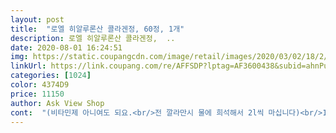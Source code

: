 ```yaml
---
layout: post 
title:  "로엘 히알루론산 콜라겐정, 60정, 1개" 
description: 로엘 히알루론산 콜라겐정,  ..
date: 2020-08-01 16:24:51 
img: https://static.coupangcdn.com/image/retail/images/2020/03/02/18/2/0cbbeccb-b2f6-4136-a460-98ac14902bd3.jpg 
linkUrl: https://link.coupang.com/re/AFFSDP?lptag=AF3600438&subid=ahnPublicAsk&pageKey=1349936400&itemId=2378081753&vendorItemId=70373630844&traceid=V0-113-c46ee9108cc363f4 
categories: [1024] 
color: 4374D9 
price: 11150 
author: Ask View Shop 
cont:  "(비타민제 아니여도 되요.<br/>전 깔라만시 물에 희석해서 2l씩 마십니다)<br/>1.<br/>일주일 정도 복용했는데 이마에 주름이 확실하게 흐려졌어요.<br/><br/>2.<br/>피부가 광이나요.<br/><br/>3.<br/>목마름 증상이 있어 물을 평소보다 많이 먹어요.<br/><br/>4.<br/> 크기가 작아서 복용하기 너무 쉬워요.<br/><br/>거기다 상하고 갈라진 푸석푸석한 머릿결이 요즘 정말 부드러워 졌어요.<br/><br/>그래서 잔주름도 없어 지구요<br/>그리고 생얼에 물세안만 해도 얼굴에 광이 납니다<br/>꾸준하게 복용후 후기 남기겠습니다.<br/><br/>꾸준히 복용해 보고 추가글 남길께요<br/>나이때문인지 피부에 수분이 부족해져 잔주름도 많이 생기고 하루종일  에어컨 바람쐬고 있어 피부 당김 현상도 심해졌어요.<br/><br/>다들 피부노화 막으시고 환하고 탄력있는 물광피부 되시길<br/>몸속의 수분을 잡아 주는 역할을 하는 히알루론산이 함유되어 있어 피부도 부드러워지고 안구도 촉촉해지고 가렴증도 없어 지는 콜라겐 인데요<br/>바르는 히알루론산을 쓰는데 몇시간뒤면 다시 올라오는 건조함 때문에 속부터 챙겨야겠다 싶었어요<br/>바르는것보다 먹는 히알루론산이 보습면에서 효과적으로 진피층까지 도달한다는 전문가들 견해도 있고.<br/>.<br/><br/>손톱도 매끈매끈 해진다고 합니다 ㅎㅎ<br/>아 그리고 비타민c도 함께 챙겨드시면 효과가 더 베리굳입니다<br/>요즘 장마철이라서 그런지 피부 가렴증이 생겼어요<br/>원인 모르는 가렴증이라서 이런저런 방법을 써봐도 효과가 없네요<br/>이 제품의 콜라겐은 저분자라서 좋아요.<br/><br/>자취생 딸 아이도 주문해 주었는데 꾸준한 복용후 후기 남길께요<br/>저는 4계절 내내 입술 트고 피가 난 사람이었는데(보습제 발라도 소용없었음) 콜라겐 먹은후로 각질이 더는 안생기고 매끈한 입술 됬어요<br/>저는 악건성이라 건조해지면 미스트나 수분크림을 수시로 발라주는데 방금 한 알 먹고 건조함이 덜한게 느껴져서 일단 부작용도 없는거 같고 괜찮네요<br/>저분자,고분자 두개 다 먹어봤는데 고분자는 체내흡수가 더딘걸 체감한 산증인입니다.<br/><br/>적당한 크기라 거부감 없이 복용할수 있습니다.<br/><br/>친구 말에 의하면 이제품은 완전 만병통치약 인듯 ㅎㅎ<br/>친구가 극찬해서 주문해 보았어요<br/>콜라겐 정말 중요합니다<br/>콜라겐이 피부에 좋다고 하여 알아보던중 히알루론산 성분이 수분공급에 좋다는 정보도 알게 되었어요.<br/><br/>팁아닌 팁을 드리자면 콜라겐은 무조건 저.<br/>분.<br/>자를 드셔야해요.<br/><br/>하루 한알로 피부속 노화 잡으세요.<br/><br/>하루 한알로 피부속 수분 잡아 보자구요<br/>항상 가는 헤어샵 원장님이 머릿결이 왜케 좋아졌냐 놀라셔서 콜라겐 하나 먹었을뿐인데 했죠 ㅋㅋ<br/>히알루론산 과 콜라겐 같이 복용하면 좋겠다고 생각되어 주문하게 되었어요.<br/><br/>" 
---
```

